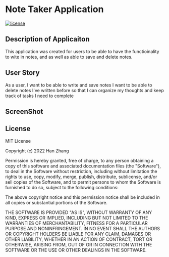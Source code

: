 # Note Taker Application

[![license](https://img.shields.io/static/v1?label=license&message=MIT&color=yellow)](https://opensource.org/licenses/MIT)

## Description of Applicaiton

This application was created for users to be able to have the functioinality to wite in notes, and as well as able to save and delete notes.

## User Story

As a user, I want to be able to write and save notes
I want to be able to delete notes I've written before
so that I can organize my thoughts and keep track of tasks I need to complete

## ScreenShot

## License

MIT License

Copyright (c) 2022 Han Zhang

Permission is hereby granted, free of charge, to any person obtaining a copy
of this software and associated documentation files (the "Software"), to deal
in the Software without restriction, including without limitation the rights
to use, copy, modify, merge, publish, distribute, sublicense, and/or sell
copies of the Software, and to permit persons to whom the Software is
furnished to do so, subject to the following conditions:

The above copyright notice and this permission notice shall be included in all
copies or substantial portions of the Software.

THE SOFTWARE IS PROVIDED "AS IS", WITHOUT WARRANTY OF ANY KIND, EXPRESS OR
IMPLIED, INCLUDING BUT NOT LIMITED TO THE WARRANTIES OF MERCHANTABILITY,
FITNESS FOR A PARTICULAR PURPOSE AND NONINFRINGEMENT. IN NO EVENT SHALL THE
AUTHORS OR COPYRIGHT HOLDERS BE LIABLE FOR ANY CLAIM, DAMAGES OR OTHER
LIABILITY, WHETHER IN AN ACTION OF CONTRACT, TORT OR OTHERWISE, ARISING FROM,
OUT OF OR IN CONNECTION WITH THE SOFTWARE OR THE USE OR OTHER DEALINGS IN THE
SOFTWARE.
